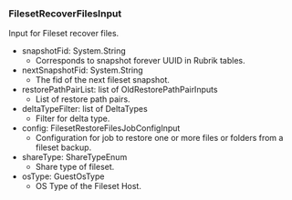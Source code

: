 ### FilesetRecoverFilesInput
Input for Fileset recover files.

- snapshotFid: System.String
  - Corresponds to snapshot forever UUID in Rubrik tables.
- nextSnapshotFid: System.String
  - The fid of the next fileset snapshot.
- restorePathPairList: list of OldRestorePathPairInputs
  - List of restore path pairs.
- deltaTypeFilter: list of DeltaTypes
  - Filter for delta type.
- config: FilesetRestoreFilesJobConfigInput
  - Configuration for job to restore one or more files or folders from a fileset backup.
- shareType: ShareTypeEnum
  - Share type of fileset.
- osType: GuestOsType
  - OS Type of the Fileset Host.
